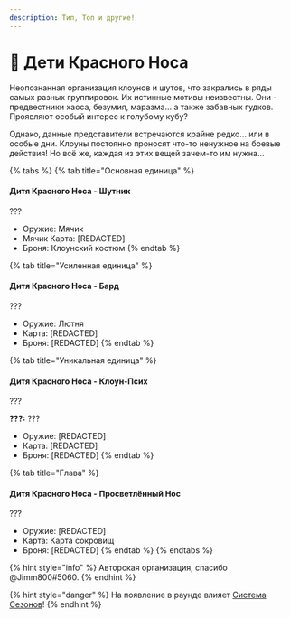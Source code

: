 ```yaml
---
description: Тип, Топ и другие!
---
```


# 🤡 Дети Красного Носа

Неопознанная организация клоунов и шутов, что закрались в ряды самых разных группировок. Их истинные мотивы неизвестны. Они - предвестники хаоса, безумия, маразма... а также забавных гудков. ~~Проявляют особый интерес к голубому кубу?~~

Однако, данные представители встречаются крайне редко... или в особые дни. Клоуны постоянно проносят что-то ненужное на боевые действия! Но всё же, каждая из этих вещей зачем-то им нужна...

{% tabs %}
{% tab title="Основная единица" %}
#### **Дитя Красного Носа - Шутник**

???

* Оружие: Мячик
* Мячик Карта: \[REDACTED]
* Броня: Клоунский костюм
{% endtab %}

{% tab title="Усиленная единица" %}
#### **Дитя Красного Носа -** Бард

???

* Оружие: Лютня
* Карта: \[REDACTED]
* Броня: \[REDACTED]
{% endtab %}

{% tab title="Уникальная единица" %}
#### **Дитя Красного Носа -** Клоун-Псих

???

**???:** ???

* Оружие: \[REDACTED]
* Карта: \[REDACTED]
* Броня: \[REDACTED]
{% endtab %}

{% tab title="Глава" %}
#### **Дитя Красного Носа -** Просветлённый Нос

???

* Оружие: \[REDACTED]
* Карта: Карта сокровищ
* Броня: \[REDACTED]
{% endtab %}
{% endtabs %}

{% hint style="info" %}
Авторская организация, спасибо @Jimm800#5060.
{% endhint %}

{% hint style="danger" %}
На появление в раунде влияет [Система Сезонов](../../server-systems/seasons-system.md)!
{% endhint %}
